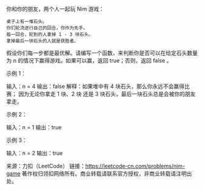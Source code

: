 你和你的朋友，两个人一起玩 Nim 游戏：

    桌子上有一堆石头。
    你们轮流进行自己的回合，你作为先手。
    每一回合，轮到的人拿掉 1 - 3 块石头。
    拿掉最后一块石头的人就是获胜者。

假设你们每一步都是最优解。请编写一个函数，来判断你是否可以在给定石头数量为 n 的情况下赢得游戏。如果可以赢，返回 true；否则，返回 false 。

 

示例 1：

输入：n = 4
输出：false 
解释：如果堆中有 4 块石头，那么你永远不会赢得比赛；
     因为无论你拿走 1 块、2 块 还是 3 块石头，最后一块石头总是会被你的朋友拿走。

示例 2：

输入：n = 1
输出：true

示例 3：

输入：n = 2
输出：true

来源：力扣（LeetCode）
链接：https://leetcode-cn.com/problems/nim-game
著作权归领扣网络所有。商业转载请联系官方授权，非商业转载请注明出处。